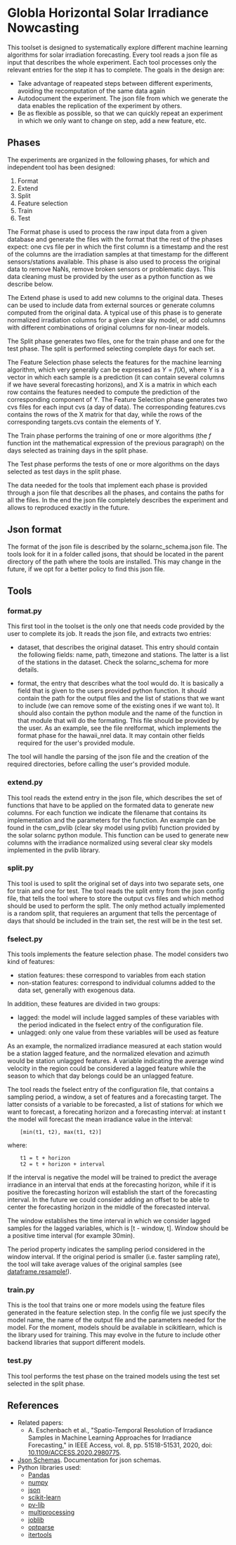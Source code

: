 # Globla Horizontal Solar Irradiance Nowcasting

This toolset is designed to systematically explore different machine learning
algorithms for solar irradiation forecasting. Every tool reads a json file as
input that describes the whole experiment. Each tool processes only the relevant
entries for the step it has to complete. The goals in the design are:

- Take advantage of reapeated steps between different experiments, avoiding the
  recomputation of the same data again
- Autodocument the experiment. The json file from which we generate the data
  enables the replication of the experiment by others.
- Be as flexible as possible, so that we can quickly repeat an experiment in
  which we only want to change on step, add a new feature, etc.


## Phases

The experiments are organized in the following phases, for which and independent
tool has been designed:

1. Format
2. Extend
3. Split
4. Feature selection
5. Train
6. Test

The Format phase is used to process the raw input data from a given database and
generate the files with the format that the rest of the phases expect: one cvs
file per in which the first column is a timestamp and the rest of the columns
are the irradiation samples at that timestamp for the different sensors/stations
available. This phase is also used to process the original data to remove NaNs,
remove broken sensors or problematic days. This data cleaning must be provided
by the user as a python function as we describe below.

The Extend phase is used to add new columns to the original data. Theses can be
used to include data from external sources or generate columns computed from the
original data. A typical use of this phase is to generate normalized irradiation
columns for a given clear sky model, or add columns with different combinations
of original columns for non-linear models.

The Split phase generates two files, one for the train phase and one for the
test phase. The split is performed selecting complete days for each set.

The Feature Selection phase selects the features for the machine learning
algorithm, which very generally can be expressed as $Y = f(X)$, where Y is a
vector in which each sample is a prediction (it can contain several columns if
we have several forecasting horizons), and X is a matrix in which each row
contains the features needed to compute the prediction of the corresponding
component of Y. The Feature Selection phase generates two cvs files for each
input cvs (a day of data). The corresponding features.cvs contains the rows of
the X matrix for that day, while the rows of the corresponding targets.cvs
contain the elements of Y.

The Train phase performs the training of one or more algorithms (the *f*
function int the mathematical expression of the previous paragraph) on the days
selected as training days in the split phase.

The Test phase performs the tests of one or more algorithms on the days selected
as test days in the split phase.

The data needed for the tools that implement each phase is provided through a
json file that describes all the phases, and contains the paths for all the
files. In the end the json file completely describes the experiment and allows
to reproduced exactly in the future.

## Json format

The format of the json file is described by the solarnc_schema.json file. The
tools look for it in a folder called jsons, that should be located in the parent
directory of the path where the tools are installed. This may change in the
future, if we opt for a better policy to find this json file.

## Tools

### format.py

This first tool in the toolset is the only one that needs code provided by the
user to complete its job. It reads the json file, and extracts two entries:

- dataset, that describes the original dataset. This entry should contain the
  following fields: name, path, timezone and stations. The latter is a list of
  the stations in the dataset. Check the solarnc_schema for more details.

- format, the entry that describes what the tool would do. It is basically a
  field that is given to the users provided python function. It should contain
  the path for the output files and the list of stations that we want to include
  (we can remove some of the existing ones if we want to).  It should also
  contain the python module and the name of the function in that module that
  will do the formating. This file should be provided by the user. As an
  example, see the file nrelformat, which implements the format phase for the
  hawaii_nrel data. It may contain other fields required for the user's provided
  module.

The tool will handle the parsing of the json file and the creation of the
required directories, before calling the user's provided module.

### extend.py

This tool reads the extend entry in the json file, which describes the set of
functions that have to be applied on the formated data to generate new columns.
For each function we indicate the filename that contains its implementation and
the parameters for the function. An example can be found in the csm_pvlib (clear
sky model using pvlib) function provided by the solar solarnc python module.
This function can be used to generate new columns with the irradiance normalized
using several clear sky models implemented in the pvlib library.

### split.py

This tool is used to split the original set of days into two separate sets, one
for train and one for test. The tool reads the split entry from the json config
file, that tells the tool where to store the output cvs files and which method
should be used to perform the split. The only method actually implemented is a
random split, that requieres an argument that tells the percentage of days that
should be included in the train set, the rest will be in the test set.


### fselect.py

This tools implements the feature selection phase. The model considers two kind
of features:

- station features: these correspond to variables from each station
- non-station features: correspond to individual columns added to the data set,
  generally with exogenous data.

In addition, these features are divided in two groups:

- lagged: the model will include lagged samples of these variables with the
  period indicated in the fselect entry of the configuration file.
- unlagged: only one value from these variables will be used as feature

As an example, the normalized irradiance measured at each station would be a
station lagged feature, and the normalized elevation and azimuth would be
station unlagged features. A variable indicating the average wind velocity in
the region could be considered a lagged feature while the season to which that
day belongs could be an unlagged feature.

The tool reads the fselect entry of the configuration file, that contains a
sampling period, a window, a set of features and a forecasting target. The
latter consists of a variable to be forecasted, a list of stations for which we
want to forecast, a forecating horizon and a forecasting interval: at instant t
the model will forecast the mean irradiance value in the interval:

		[min(t1, t2), max(t1, t2)]

where:

		t1 = t + horizon
		t2 = t + horizon + interval

If the interval is negative the model will be trained to predict the average
irradiance in an interval that ends at the forecasting horizon, while if it is
positive the forecasting horizon will establish the start of the forecasting
interval. In the future we could consider adding an offset to be able to center
the forecasting horizon in the middle of the forecasted interval.

The window establishes the time interval in which we consider lagged samples for
the lagged variables, which is [t - window, t]. Window should be a positive time
interval (for example 30min).

The period property indicates the sampling period considered in the window
interval. If the original period is smaller (i.e. faster sampling rate), the
tool will take average values of the original samples (see
[dataframe.resample!](https://pandas.pydata.org/docs/reference/api/pandas.DataFrame.resample.html?highlight=resample#pandas.DataFrame.resample)).

### train.py

This is the tool that trains one or more models using the feature files
generated in the feature selection step. In the config file we just specify the
model name, the name of the output file and the parameters needed for the model.
For the moment, models should be available in scikitlearn, which is the library
used for training. This may evolve in the future to include other backend
libraries that support different models.

### test.py

This tool performs the test phase on the trained models using the test set
selected in the split phase.


## References

- Related papers:
	- A. Eschenbach et al., "Spatio-Temporal Resolution of Irradiance Samples in
	  Machine Learning Approaches for Irradiance Forecasting," in IEEE Access,
	  vol. 8, pp. 51518-51531, 2020, doi:
	  [10.1109/ACCESS.2020.2980775](https://doi.org/10.1109/ACCESS.2020.2980775).
- [Json Schemas](https://json-schema.org/). Documentation for json schemas.
- Python libraries used:
	- [Pandas](https://pandas.pydata.org/)
	- [numpy](https://numpy.org/)
	- [json](https://docs.python.org/3/library/json.html)
	- [scikit-learn](https://scikit-learn.org/stable/)
	- [pv-lib](https://pvlib-python.readthedocs.io/en/stable/)
	- [multiprocessing](https://docs.python.org/3/library/multiprocessing.html)
	- [joblib](https://joblib.readthedocs.io/en/latest/)
	- [optparse](https://docs.python.org/3/library/optparse.html)
	- [itertools](https://docs.python.org/3/library/itertools.html<Paste>)

